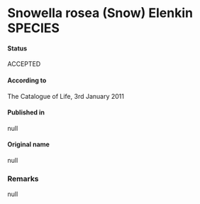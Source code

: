 # Snowella rosea (Snow) Elenkin SPECIES

#### Status
ACCEPTED

#### According to
The Catalogue of Life, 3rd January 2011

#### Published in
null

#### Original name
null

### Remarks
null
